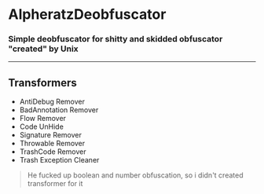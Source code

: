 # AlpheratzDeobfuscator
### Simple deobfuscator for shitty and skidded obfuscator "created" by Unix

---

## Transformers
- AntiDebug Remover
- BadAnnotation Remover
- Flow Remover
- Code UnHide
- Signature Remover
- Throwable Remover
- TrashCode Remover
- Trash Exception Cleaner

> He fucked up boolean and number obfuscation, so i didn't created transformer for it
